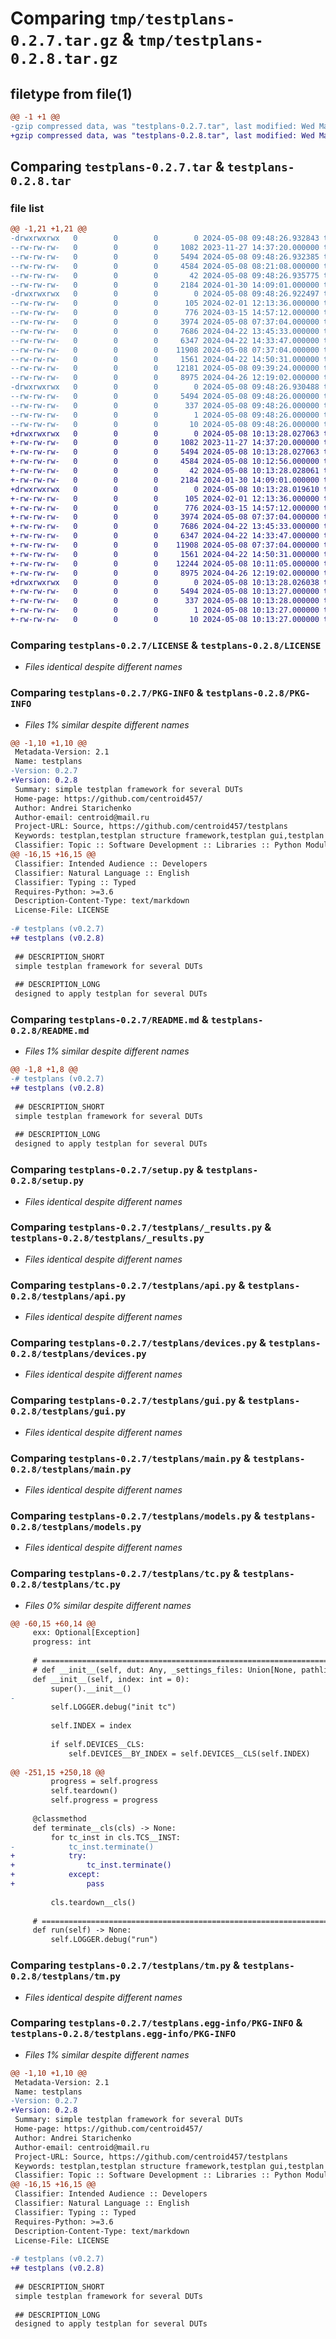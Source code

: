 # Comparing `tmp/testplans-0.2.7.tar.gz` & `tmp/testplans-0.2.8.tar.gz`

## filetype from file(1)

```diff
@@ -1 +1 @@
-gzip compressed data, was "testplans-0.2.7.tar", last modified: Wed May  8 09:48:26 2024, max compression
+gzip compressed data, was "testplans-0.2.8.tar", last modified: Wed May  8 10:13:28 2024, max compression
```

## Comparing `testplans-0.2.7.tar` & `testplans-0.2.8.tar`

### file list

```diff
@@ -1,21 +1,21 @@
-drwxrwxrwx   0        0        0        0 2024-05-08 09:48:26.932843 testplans-0.2.7/
--rw-rw-rw-   0        0        0     1082 2023-11-27 14:37:20.000000 testplans-0.2.7/LICENSE
--rw-rw-rw-   0        0        0     5494 2024-05-08 09:48:26.932385 testplans-0.2.7/PKG-INFO
--rw-rw-rw-   0        0        0     4584 2024-05-08 08:21:08.000000 testplans-0.2.7/README.md
--rw-rw-rw-   0        0        0       42 2024-05-08 09:48:26.935775 testplans-0.2.7/setup.cfg
--rw-rw-rw-   0        0        0     2184 2024-01-30 14:09:01.000000 testplans-0.2.7/setup.py
-drwxrwxrwx   0        0        0        0 2024-05-08 09:48:26.922497 testplans-0.2.7/testplans/
--rw-rw-rw-   0        0        0      105 2024-02-01 12:13:36.000000 testplans-0.2.7/testplans/__init__.py
--rw-rw-rw-   0        0        0      776 2024-03-15 14:57:12.000000 testplans-0.2.7/testplans/_results.py
--rw-rw-rw-   0        0        0     3974 2024-05-08 07:37:04.000000 testplans-0.2.7/testplans/api.py
--rw-rw-rw-   0        0        0     7686 2024-04-22 13:45:33.000000 testplans-0.2.7/testplans/devices.py
--rw-rw-rw-   0        0        0     6347 2024-04-22 14:33:47.000000 testplans-0.2.7/testplans/gui.py
--rw-rw-rw-   0        0        0    11908 2024-05-08 07:37:04.000000 testplans-0.2.7/testplans/main.py
--rw-rw-rw-   0        0        0     1561 2024-04-22 14:50:31.000000 testplans-0.2.7/testplans/models.py
--rw-rw-rw-   0        0        0    12181 2024-05-08 09:39:24.000000 testplans-0.2.7/testplans/tc.py
--rw-rw-rw-   0        0        0     8975 2024-04-26 12:19:02.000000 testplans-0.2.7/testplans/tm.py
-drwxrwxrwx   0        0        0        0 2024-05-08 09:48:26.930488 testplans-0.2.7/testplans.egg-info/
--rw-rw-rw-   0        0        0     5494 2024-05-08 09:48:26.000000 testplans-0.2.7/testplans.egg-info/PKG-INFO
--rw-rw-rw-   0        0        0      337 2024-05-08 09:48:26.000000 testplans-0.2.7/testplans.egg-info/SOURCES.txt
--rw-rw-rw-   0        0        0        1 2024-05-08 09:48:26.000000 testplans-0.2.7/testplans.egg-info/dependency_links.txt
--rw-rw-rw-   0        0        0       10 2024-05-08 09:48:26.000000 testplans-0.2.7/testplans.egg-info/top_level.txt
+drwxrwxrwx   0        0        0        0 2024-05-08 10:13:28.027063 testplans-0.2.8/
+-rw-rw-rw-   0        0        0     1082 2023-11-27 14:37:20.000000 testplans-0.2.8/LICENSE
+-rw-rw-rw-   0        0        0     5494 2024-05-08 10:13:28.027063 testplans-0.2.8/PKG-INFO
+-rw-rw-rw-   0        0        0     4584 2024-05-08 10:12:56.000000 testplans-0.2.8/README.md
+-rw-rw-rw-   0        0        0       42 2024-05-08 10:13:28.028061 testplans-0.2.8/setup.cfg
+-rw-rw-rw-   0        0        0     2184 2024-01-30 14:09:01.000000 testplans-0.2.8/setup.py
+drwxrwxrwx   0        0        0        0 2024-05-08 10:13:28.019610 testplans-0.2.8/testplans/
+-rw-rw-rw-   0        0        0      105 2024-02-01 12:13:36.000000 testplans-0.2.8/testplans/__init__.py
+-rw-rw-rw-   0        0        0      776 2024-03-15 14:57:12.000000 testplans-0.2.8/testplans/_results.py
+-rw-rw-rw-   0        0        0     3974 2024-05-08 07:37:04.000000 testplans-0.2.8/testplans/api.py
+-rw-rw-rw-   0        0        0     7686 2024-04-22 13:45:33.000000 testplans-0.2.8/testplans/devices.py
+-rw-rw-rw-   0        0        0     6347 2024-04-22 14:33:47.000000 testplans-0.2.8/testplans/gui.py
+-rw-rw-rw-   0        0        0    11908 2024-05-08 07:37:04.000000 testplans-0.2.8/testplans/main.py
+-rw-rw-rw-   0        0        0     1561 2024-04-22 14:50:31.000000 testplans-0.2.8/testplans/models.py
+-rw-rw-rw-   0        0        0    12244 2024-05-08 10:11:05.000000 testplans-0.2.8/testplans/tc.py
+-rw-rw-rw-   0        0        0     8975 2024-04-26 12:19:02.000000 testplans-0.2.8/testplans/tm.py
+drwxrwxrwx   0        0        0        0 2024-05-08 10:13:28.026038 testplans-0.2.8/testplans.egg-info/
+-rw-rw-rw-   0        0        0     5494 2024-05-08 10:13:27.000000 testplans-0.2.8/testplans.egg-info/PKG-INFO
+-rw-rw-rw-   0        0        0      337 2024-05-08 10:13:28.000000 testplans-0.2.8/testplans.egg-info/SOURCES.txt
+-rw-rw-rw-   0        0        0        1 2024-05-08 10:13:27.000000 testplans-0.2.8/testplans.egg-info/dependency_links.txt
+-rw-rw-rw-   0        0        0       10 2024-05-08 10:13:27.000000 testplans-0.2.8/testplans.egg-info/top_level.txt
```

### Comparing `testplans-0.2.7/LICENSE` & `testplans-0.2.8/LICENSE`

 * *Files identical despite different names*

### Comparing `testplans-0.2.7/PKG-INFO` & `testplans-0.2.8/PKG-INFO`

 * *Files 1% similar despite different names*

```diff
@@ -1,10 +1,10 @@
 Metadata-Version: 2.1
 Name: testplans
-Version: 0.2.7
+Version: 0.2.8
 Summary: simple testplan framework for several DUTs
 Home-page: https://github.com/centroid457/
 Author: Andrei Starichenko
 Author-email: centroid@mail.ru
 Project-URL: Source, https://github.com/centroid457/testplans
 Keywords: testplan,testplan structure framework,testplan gui,testplan multy dut,testplan several dut
 Classifier: Topic :: Software Development :: Libraries :: Python Modules
@@ -16,15 +16,15 @@
 Classifier: Intended Audience :: Developers
 Classifier: Natural Language :: English
 Classifier: Typing :: Typed
 Requires-Python: >=3.6
 Description-Content-Type: text/markdown
 License-File: LICENSE
 
-# testplans (v0.2.7)
+# testplans (v0.2.8)
 
 ## DESCRIPTION_SHORT
 simple testplan framework for several DUTs
 
 ## DESCRIPTION_LONG
 designed to apply testplan for several DUTs
```

### Comparing `testplans-0.2.7/README.md` & `testplans-0.2.8/README.md`

 * *Files 1% similar despite different names*

```diff
@@ -1,8 +1,8 @@
-# testplans (v0.2.7)
+# testplans (v0.2.8)
 
 ## DESCRIPTION_SHORT
 simple testplan framework for several DUTs
 
 ## DESCRIPTION_LONG
 designed to apply testplan for several DUTs
```

### Comparing `testplans-0.2.7/setup.py` & `testplans-0.2.8/setup.py`

 * *Files identical despite different names*

### Comparing `testplans-0.2.7/testplans/_results.py` & `testplans-0.2.8/testplans/_results.py`

 * *Files identical despite different names*

### Comparing `testplans-0.2.7/testplans/api.py` & `testplans-0.2.8/testplans/api.py`

 * *Files identical despite different names*

### Comparing `testplans-0.2.7/testplans/devices.py` & `testplans-0.2.8/testplans/devices.py`

 * *Files identical despite different names*

### Comparing `testplans-0.2.7/testplans/gui.py` & `testplans-0.2.8/testplans/gui.py`

 * *Files identical despite different names*

### Comparing `testplans-0.2.7/testplans/main.py` & `testplans-0.2.8/testplans/main.py`

 * *Files identical despite different names*

### Comparing `testplans-0.2.7/testplans/models.py` & `testplans-0.2.8/testplans/models.py`

 * *Files identical despite different names*

### Comparing `testplans-0.2.7/testplans/tc.py` & `testplans-0.2.8/testplans/tc.py`

 * *Files 0% similar despite different names*

```diff
@@ -60,15 +60,14 @@
     exx: Optional[Exception]
     progress: int
 
     # =================================================================================================================
     # def __init__(self, dut: Any, _settings_files: Union[None, pathlib.Path, List[pathlib.Path]] = None):
     def __init__(self, index: int = 0):
         super().__init__()
-
         self.LOGGER.debug("init tc")
 
         self.INDEX = index
 
         if self.DEVICES__CLS:
             self.DEVICES__BY_INDEX = self.DEVICES__CLS(self.INDEX)
 
@@ -251,15 +250,18 @@
         progress = self.progress
         self.teardown()
         self.progress = progress
 
     @classmethod
     def terminate__cls(cls) -> None:
         for tc_inst in cls.TCS__INST:
-            tc_inst.terminate()
+            try:
+                tc_inst.terminate()
+            except:
+                pass
 
         cls.teardown__cls()
 
     # =================================================================================================================
     def run(self) -> None:
         self.LOGGER.debug("run")
```

### Comparing `testplans-0.2.7/testplans/tm.py` & `testplans-0.2.8/testplans/tm.py`

 * *Files identical despite different names*

### Comparing `testplans-0.2.7/testplans.egg-info/PKG-INFO` & `testplans-0.2.8/testplans.egg-info/PKG-INFO`

 * *Files 1% similar despite different names*

```diff
@@ -1,10 +1,10 @@
 Metadata-Version: 2.1
 Name: testplans
-Version: 0.2.7
+Version: 0.2.8
 Summary: simple testplan framework for several DUTs
 Home-page: https://github.com/centroid457/
 Author: Andrei Starichenko
 Author-email: centroid@mail.ru
 Project-URL: Source, https://github.com/centroid457/testplans
 Keywords: testplan,testplan structure framework,testplan gui,testplan multy dut,testplan several dut
 Classifier: Topic :: Software Development :: Libraries :: Python Modules
@@ -16,15 +16,15 @@
 Classifier: Intended Audience :: Developers
 Classifier: Natural Language :: English
 Classifier: Typing :: Typed
 Requires-Python: >=3.6
 Description-Content-Type: text/markdown
 License-File: LICENSE
 
-# testplans (v0.2.7)
+# testplans (v0.2.8)
 
 ## DESCRIPTION_SHORT
 simple testplan framework for several DUTs
 
 ## DESCRIPTION_LONG
 designed to apply testplan for several DUTs
```

